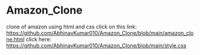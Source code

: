 # Amazon_Clone
clone of amazon using html and css
click on this link: https://github.com/AbhinavKumar010/Amazon_Clone/blob/main/amazon_clone.html
click here: https://github.com/AbhinavKumar010/Amazon_Clone/blob/main/style.css
